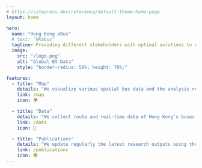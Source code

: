 ```yaml
---
# https://vitepress.dev/reference/default-theme-home-page
layout: home

hero:
  name: "Hong Kong eBus"
  # text: "HKebus"
  tagline: Providing different stakeholders with optimal solutions to electrifying the HK bus system in a strategic way
  image:
    src: "/logo.png"
    alt: "Global EV Data"
    style: "border-radius: 50%; height: 70%;"

features:
  - title: "Map"
    details: "We visualize various spatial bus data and the analysis results through interactive maps."
    link: /map
    icon: 🌍

  - title: "Data"
    details: "We collect route and real-time data of Hong Kong’s buses, along with other spatial data and share the datasets upon request."
    link: /data
    icon: 🔄

  - title: "Publications"
    details: "We update regularly the latest research outputs using the HK eBus data as the main data sources."
    link: /publications
    icon: 📚
---
```


<script setup>
// 编写脚本主动 下载 favicon 图标
// const url = '/favicon.ico';

// 在页面渲染出来之后，创建一个 link 元素
import { onMounted } from 'vue';

import { withBase, useData } from 'vitepress'

onMounted(() => {
  // 基于静态资源获取 favicon 并添加到页面
  const URL = withBase('/favicon.ico');
  const link = document.createElement('link');
  link.rel = 'icon';

  link.href = URL;
  document.head.appendChild(link);
});

</script>